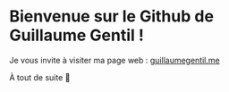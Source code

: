 # Bienvenue sur le Github de Guillaume Gentil !

Je vous invite à visiter ma page web : [guillaumegentil.me](guillaumegentil.me)

À tout de suite :wave:
